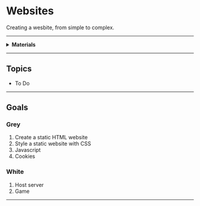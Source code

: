 # Websites

Creating a wesbite, from simple to complex.

----

<details><summary><b>Materials</b></summary><p>

Contents|Description| # |Data|Link|
:-------|:----------|:-:|:--:|:--:|

</p></details>

----

## Topics

- To Do

----

## Goals

### Grey

1. Create a static HTML website
2. Style a static website with CSS
3. Javascript
4. Cookies

### White

1. Host server
2. Game


----
